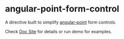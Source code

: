 angular-point-form-control
==========================

A directive built to simplify [angular-point](https://github.com/scatcher/angular-point) form controls.

Check [Doc Site](http://scatcher.github.io/angular-point-form-control) for details or run demo for examples.

